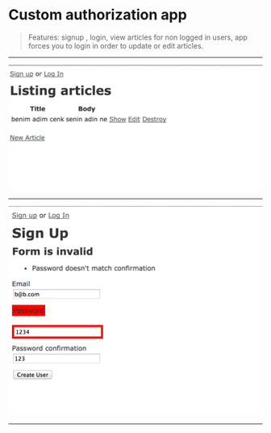# Custom authorization app

>Features: signup , login, view articles for non logged in users,
app forces you to login in order to update or edit articles.

-------
![alt tag](https://github.com/cenkayberkin/authApp/blob/dev/screenshots/Screen%20Shot%202014-09-23%20at%205.25.44%20PM.png)

-------
![alt tag](https://github.com/cenkayberkin/authApp/blob/dev/screenshots/Screen%20Shot%202014-09-23%20at%205.26.07%20PM.png)

-------


